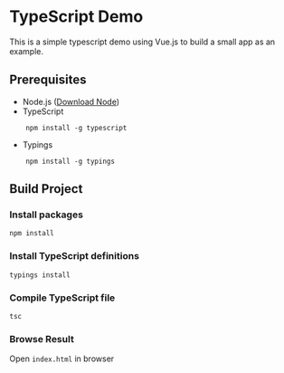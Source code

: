 # TypeScript Demo

This is a simple typescript demo using Vue.js to build a small app as an example.

## Prerequisites

- Node.js ([Download Node](https://nodejs.org))
- TypeScript
```
    npm install -g typescript
```
- Typings
```
    npm install -g typings
```

## Build Project

### Install packages

    npm install

### Install TypeScript definitions

    typings install

### Compile TypeScript file

    tsc
    
### Browse Result

Open `index.html` in browser

